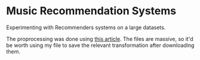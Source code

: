 # Music Recommendation Systems
Experimenting with Recommenders systems on a large datasets.

The proprocessing was done using [this article](https://towardsdatascience.com/how-to-build-a-simple-song-recommender-296fcbc8c85). The files are massive, so it'd be worth using my file to save the relevant transformation after downloading them.
